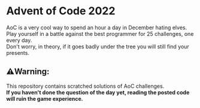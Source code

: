 # Advent of Code 2022
AoC is a very cool way to spend an hour a day in December hating elves.
Play yourself in a battle against the best programmer for 25 challenges, one every day.<br>
Don't worry, in theory, if it goes badly under the tree you will still find your presents.

## ⚠️Warning: 
This repository contains scratched solutions of AoC challenges.<br>
**If you haven't done the question of the day yet, reading the posted code will ruin the game experience.**